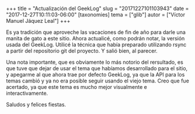 +++
title = "Actualización del GeekLog"
slug = "20171227101103943"
date = "2017-12-27T10:11:03-06:00"
[taxonomies]
tema = ["glib"]
autor = ["Víctor Manuel Jáquez Leal"]
+++

Es ya tradición que aproveche las vacaciones de fin de año para darle
una manita de gato a este sitio. Ahora actualicé, como podrán notar, la
versión usada del GeekLog. Utilicé la técnica que había preparado
utilizando rsync a partir del repositorio git del proyecto. Y salió
bien, al parecer.

Una nota importante, que es obviamente lo más notorio del rersultado, es
que tuve que dejar de usar el tema que habíamos desarrollado para el
sitio, y apegarme al que ahora trae por defecto GeekLog, ya que la API
para los temas cambió y ya no era posible seguir usando el viejo tema.
Creo que fue acertado, ya que este tema es mucho mejor visualmente e
interactivamente.

Saludos y felices fiestas.
